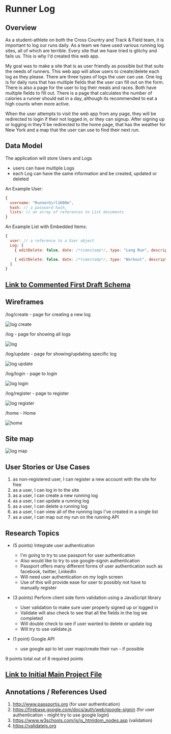 # Runner Log 

## Overview

As a student-athlete on both the Cross Country and Track & Field team, it is important to log our runs daily. As a team we have used various running log sites, all of which are terrible. Every site that we have tried is glitchy and fails us. This is why I'd created this web app. 

My goal was to make a site that is as user friendly as possible but that suits the needs of runners. This web app will allow users to create/delete each log as they please. There are three types of logs the user can use. One log is for daily runs that has multiple fields that the user can fill out on the form. There is also a page for the user to log their meals and races. Both have multiple fields to fill out. There is a page that calculates the number of calories a runner should eat in a day, although its recommended to eat a high counts when more active.

When the user attempts to visit the web app from any page, they will be redirected to login if their not logged in, or they can signup. After signing up or logging in they'll be redirected to the home page, that has the weather for New York and a map that the user can use to find their next run. 

## Data Model

The application will store Users and Logs

* users can have multiple Logs
* each Log can have the same information and be created, updated or deleted

An Example User:

```javascript
{
  username: "RunnerGirl1600m",
  hash: // a password hash,
  lists: // an array of references to List documents
}
```
An Example List with Embedded Items:

```javascript
{
  user: // a reference to a User object
  Log: [
    { editDelete: false, date: /*timestamp*/, type: "Long Run", description: "Run 11.5-12 miles hard" pace: "90min @ 7:40", goals: "progress pace on last 4 miles", comments: "Best I've felt in long time, with no injury", location: "Rockefeller State Park, Sleepy Hollow, NY" },

    { editDelete: false, date: /*timestamp*/, type: "Workout", description:" 6x1k, 2min rest", pace: "1k @ 3:55-4:05", goals: "Finish workout", comments: "Felt strong till rep 5. Felt weak on 6 and died.", location: "Central park - Bridal Path" },
  ]
}
```
## [Link to Commented First Draft Schema](db.js) 

## Wireframes

/log/create - page for creating a new log

![log create](documentation/WireCreate.png)

/log - page for showing all logs

![log](documentation/WireLog.png)

/log/update - page for showing/updating specific log

![log update](documentation/WireUpdate.png)

/log/login - page to login

![log login](documentation/WireLogIn.png)

/log/register - page to register

![log register](documentation/WireRegister.png)

/home - Home

![home](documentation/WireHome.png)

## Site map

![log map](documentation/SiteMap.png)

## User Stories or Use Cases

1. as non-registered user, I can register a new account with the site for free
2. as a user, I can log in to the site
3. as a user, I can create a new running log
4. as a user, I can update a running log
5. as a user, I can delete a running log
6. as a user, I can view all of the running logs I've created in a single list
7. as a user, I can map out my run on the running API

## Research Topics

* (5 points) Integrate user authentication
    * I'm going to try to use passport for user authentication
    * Also would like to try to use google-signin authentication
    * Passport offers many different forms of user authentication such as facebook, twitter, LinkedIn
    * Will need user authentication on my logIn screen
    * Use of this will provide ease for user to possibly not have to manually register

* (3 points) Perform client side form validation using a JavaScript library
    * User validation to make sure user properly signed up or logged in
    * Validate will also check to see that all the fields in the log we completed
    * Will double check to see if user wanted to delete or update log
    * Will try to use validate.js

* (1 point) Google API
    * use google api to let user map/create their run - if possible

9 points total out of 8 required points

## [Link to Initial Main Project File](app.js) 

## Annotations / References Used

1. http://www.passportjs.org (for user authentication)
2. https://firebase.google.com/docs/auth/web/google-signin (for user authentication - might try to use google login)
3. https://www.w3schools.com/js/js_htmldom_nodes.asp (validation)
4. https://validatejs.org 
